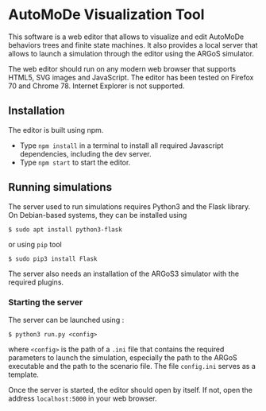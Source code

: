 # AutoMoDe Visualization Tool

This software is a web editor that allows to visualize and edit AutoMoDe behaviors trees and finite state machines. It also provides a local server that allows to launch a simulation through the editor using the ARGoS simulator.

The web editor should run on any modern web browser that supports HTML5, SVG images and JavaScript. The editor has been tested on Firefox 70 and Chrome 78. Internet Explorer is not supported.

## Installation

The editor is built using npm. 
- Type `npm install` in a terminal to install all required Javascript dependencies, including the dev server. 
- Type `npm start` to start the editor.

## Running simulations

The server used to run simulations requires Python3 and the Flask library. On Debian-based systems, they can be installed using
```
$ sudo apt install python3-flask
```
or using `pip` tool
```
$ sudo pip3 install Flask
```
The server also needs an installation of the ARGoS3 simulator with the required plugins.

### Starting the server

The server can be launched using :
```
$ python3 run.py <config>
```
where `<config>` is the path of a `.ini` file that contains the
required parameters to launch the simulation, especially the path to 
the ARGoS executable and the path to the scenario file. 
The file `config.ini` serves as a template.

Once the server is started, the editor should open by itself. If not,
open the address `localhost:5000` in your web browser.
